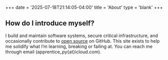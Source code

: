 +++
date = '2025-07-18T21:14:05-04:00'
title = 'About'
type = 'blank'
+++

## How do I introduce myself?

I build and maintain software systems, secure critical infrastructure, and occasionally contribute
to [open source](https://github.com/t0gun) on GitHub. This site exists to  help me solidify what
I’m learning, breaking or failing at. You can reach me through email (apprentice_py{at}icloud.com).
